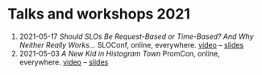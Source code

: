 # Talks and workshops 2021

1. 2021-05-17 _Should SLOs Be Request-Based or Time-Based? And Why Neither Really Works…_ SLOConf, online, everywhere. [video](https://www.youtube.com/watch?v=7uEoFRQYu2w) – [slides](https://docs.google.com/presentation/d/1ffBSFBal1pL5e7XDEQjq7KXf0z0OokqYBdHAzwadv2E/edit)
1. 2021-05-03 _A New Kid in Histogram Town_ PromCon, online, everywhere. [video](https://www.youtube.com/watch?v=rM8tR2SPJ4M) – [slides](https://docs.google.com/presentation/d/1WX-ljbEqHV5qhJ9NkdmcKwuCHL9DNUSmLM1KPHRO_CU/edit)

